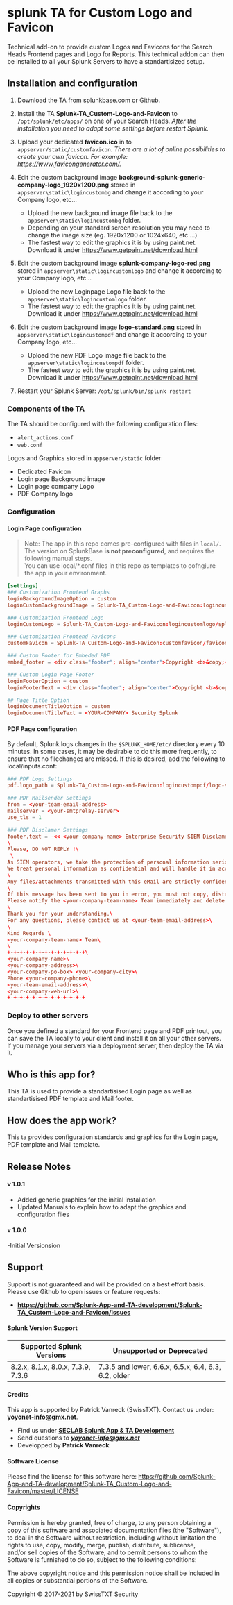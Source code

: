 # splunk TA for Custom Logo and Favicon
Technical add-on to provide custom Logos and Favicons for the Search Heads Frontend pages and Logo for Reports.
This technical addon can then be installed to all your Splunk Servers to have a standartisized setup.

## Installation and configuration
1. Download the TA from splunkbase.com or Github.

2. Install the TA **Splunk-TA_Custom-Logo-and-Favicon** to `/opt/splunk/etc/apps/` on one of your Search Heads.
_After the installation you need to adapt some settings before restart Splunk._

3. Upload your dedicated **favicon.ico** in to `appserver/static/customfavicon`.
_There are a lot of online possibilities to create your own favicon. For example: https://www.favicongenerator.com/._

4. Edit the custom background image **background-splunk-generic-company-logo_1920x1200.png** stored in `appserver\static\logincustombg` and change it according to your Company logo, etc...
	- Upload the new background image file back to the `appserver\static\logincustombg` folder.
	- Depending on your standard screen resolution you may need to change the image size (eg. 1920x1200 or 1024x640, etc ...)
	- The fastest way to edit the graphics it is by using paint.net. Download it under https://www.getpaint.net/download.html
	
5. Edit the custom background image **splunk-company-logo-red.png** stored in `appserver\static\logincustomlogo` and change it according to your Company logo, etc...
	- Upload the new Loginpage Logo file back to the `appserver\static\logincustomlogo` folder.
	- The fastest way to edit the graphics it is by using paint.net. Download it under https://www.getpaint.net/download.html

6. Edit the custom background image **logo-standard.png** stored in `appserver\static\logincustompdf` and change it according to your Company logo, etc...
	- Upload the new PDF Logo image file back to the `appserver\static\logincustompdf` folder.
	- The fastest way to edit the graphics it is by using paint.net. Download it under https://www.getpaint.net/download.html

7. Restart your Splunk Server: `/opt/splunk/bin/splunk restart`

### Components of the TA
The TA should be configured with the following configuration files:
- `alert_actions.conf`
- `web.conf`

Logos and Graphics stored in `appserver/static` folder
- Dedicated Favicon
- Login page Background image
- Login page company Logo
- PDF Company logo 


### Configuration

#### Login Page configuration

> Note: The app in this repo comes pre-configured with files in `local/`. The version on SplunkBase **is not preconfigured**, and requires the following manual steps.  
You can use local/*.conf files in this repo as templates to cofngiure the app in your environment.

```conf
[settings]
### Customization Frontend Graphs
loginBackgroundImageOption = custom
loginCustomBackgroundImage = Splunk-TA_Custom-Logo-and-Favicon:logincustombg/background-splunk-generic-company-logo_1920x1200.png

### Customization Frontend Logo
loginCustomLogo = Splunk-TA_Custom-Logo-and-Favicon:logincustomlogo/splunk-company-powered-logo-red.png

### Customization Frontend Favicons
customFavicon = Splunk-TA_Custom-Logo-and-Favicon:customfavicon/favicon.ico

### Custom Footer for Embeded PDF
embed_footer = <div class="footer"; align="center">Copyright <b>&copy;</b> 2017-2021 by YOUR COMPANY - all rights reserved.<br>Find us under <a href="https://WWW-YOUR-COMPANY.COM"><img src="/static/app/TA-SRG_Custom-Logo-and-Favicon/company-logo/company-logo.png" title="https://WWW-YOUR-COMPANY.COM" width="49" height="17"/></a></div>

### Custom Login Page Footer
loginFooterOption = custom
loginFooterText = <div class="footer"; align="center">Copyright <b>&copy;</b> 2017-2021 by YOUR COMPANY - all rights reserved.<br>Find us under <a href="https://WWW-YOUR-COMPANY.COM"><img src="/static/app/TA-SRG_Custom-Logo-and-Favicon/company-logo/company-logo.png" title="https://WWW-YOUR-COMPANY.COM" width="49" height="17"/></a></div>

## Page Title Option
loginDocumentTitleOption = custom
loginDocumentTitleText = <YOUR-COMPANY> Security Splunk
```

#### PDF Page configuration

By default, Splunk logs changes in the `$SPLUNK_HOME/etc/` directory every 10 minutes. In some cases, it may be desirable to do this more frequently, to ensure that no filechanges are missed. If this is desired, add the following to local/inputs.conf:

```conf
### PDF Logo Settings
pdf.logo_path = Splunk-TA_Custom-Logo-and-Favicon:logincustompdf/logo-standard.png

### PDF Mailsender Settings
from = <your-team-email-address>
mailserver = <your-smtprelay-server>
use_tls = 1

### PDF Disclamer Settings
footer.text = -<< <your-company-name> Enterprise Security SIEM Disclamer >>-\
\
Please, DO NOT REPLY !\
 \
As SIEM operators, we take the protection of personal information seriously.\
We treat personal information as confidential and will handle it in accordance with data protection legislation as well as with the terms of this statement.\
\
Any files/attachments transmitted with this eMail are strictly confidential and are intended solely for the use of the individual or entity to whom they are addressed.\
\
If this message has been sent to you in error, you must not copy, distribute or disclose of the information it contains.\
Please notify the <your-company-team-name> Team immediately and delete the message from your system.\
\
Thank you for your understanding.\
For any questions, please contact us at <your-team-email-address>\
\
Kind Regards \
<your-company-team-name> Team\
\
+-+-+-+-+-+-+-+-+-+-+-+-+\
<your-company-name>\
<your-company-address>\
<your-company-po-box> <your-company-city>\
Phone <your-company-phone>\
<your-team-email-address>\
<your-company-web-url>\
+-+-+-+-+-+-+-+-+-+-+-+-+
```


### Deploy to other servers
Once you defined a standard for your Frontend page and PDF printout, you can save the TA locally to your client and install it on all your other servers.
If you manage your servers via a deployment server, then deploy the TA via it.

## Who is this app for?
This TA is used to provide a standartisised Login page as well as standartisised PDF template and Mail footer.

## How does the app work?
This ta provides configuration standards and graphics for the Login page, PDF template and Mail template. 

## **Release Notes**

#### v 1.0.1
- Added generic graphics for the initial installation
- Updated Manuals to explain how to adapt the graphics and configuration files

#### v 1.0.0
-Initial Versionsion


## **Support**
Support is not guaranteed and will be provided on a best effort basis.
Please use Github to open issues or feature requests:
- **https://github.com/Splunk-App-and-TA-development/Splunk-TA_Custom-Logo-and-Favicon/issues**


#### Splunk Version Support

| Supported Splunk Versions  | Unsupported or Deprecated  |
| --- | --- |
|  8.2.x, 8.1.x, 8.0.x, 7.3.9, 7.3.6 | 7.3.5 and lower, 6.6.x, 6.5.x, 6.4, 6.3, 6.2, older  |


#### Credits
This app is supported by Patrick Vanreck (SwissTXT). Contact us under: **[yoyonet-info@gmx.net](mailto:yoyonet-info@gmx.net)**.

- Find us under **[SECLAB Splunk App & TA Development](https://github.com/Splunk-App-and-TA-development "SECLAB Splunk App & TA Development")**
- Send questions to ***[yoyonet-info@gmx.net](mailto:yoyonet-info@gmx.net)***
- Developped by **Patrick Vanreck**


#### Software License
Please find the license for this software here: https://github.com/Splunk-App-and-TA-development/Splunk-TA_Custom-Logo-and-Favicon/master/LICENSE


#### Copyrights
Permission is hereby granted, free of charge, to any person obtaining a copy of this software and associated documentation files (the "Software"),<br>
to deal in the Software without restriction, including without limitation the rights to use, copy, modify, merge, publish, distribute, sublicense,<br>
and/or sell copies of the Software, and to permit persons to whom the Software is furnished to do so, subject to the following conditions:
	
The above copyright notice and this permission notice shall be included in all copies or substantial portions of the Software.


<div class="footer">
    Copyright &copy; 2017-2021 by SwissTXT Security
</div>